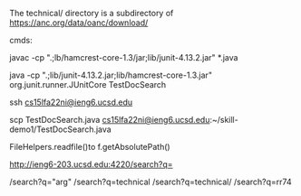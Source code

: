 The technical/ directory is a subdirectory of
https://anc.org/data/oanc/download/

cmds:

javac -cp ".;lb/hamcrest-core-1.3/jar;lib/junit-4.13.2.jar" *.java

java -cp ".;lib/junit-4.13.2.jar;lib/hamcrest-core-1.3.jar" org.junit.runner.JUnitCore TestDocSearch 

ssh cs15lfa22ni@ieng6.ucsd.edu

scp TestDocSearch.java cs15lfa22ni@ieng6.ucsd.edu:~/skill-demo1/TestDocSearch.java

FileHelpers.readfile()to f.getAbsolutePath()

http://ieng6-203.ucsd.edu:4220/search?q=


/search?q="arg"
/search?q=technical
/search?q=technical/
/search?q=rr74

